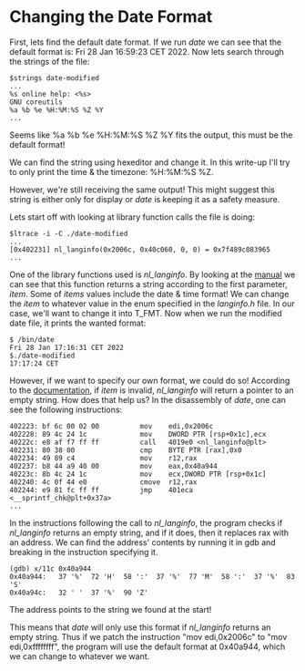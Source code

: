 # Changing the Date Format
First, lets find the default date format.
If we run _date_ we can see that the default format is: 
Fri 28 Jan 16:59:23 CET 2022.
Now lets search through the strings of the file:

```
$strings date-modified
...
%s online help: <%s>
GNU coreutils
%a %b %e %H:%M:%S %Z %Y
...
```
Seems like %a %b %e %H:%M:%S %Z %Y fits the output, this must be the default format!

We can find the string using hexeditor and change it. In this write-up I'll try to only print the time & the timezone: %H:%M:%S %Z.

However, we're still receiving the same output! This might suggest this string is either only for display or _date_ is keeping it as a safety measure.

Lets start off with looking at library function calls the file is doing:
```
$ltrace -i -C ./date-modified
...
[0x402231] nl_langinfo(0x2006c, 0x40c060, 0, 0) = 0x7f489c083965
...
```
One of the library functions used is _nl_langinfo_. By looking at the [manual](https://man7.org/linux/man-pages/man3/nl_langinfo.3.html#DESCRIPTION) we can see that this function returns a string according to the first parameter, _item_. Some of _items_ values include the date & time format!
We can change the _item_ to whatever value in the enum specified in the _langinfo.h_ file.
In our case, we'll want to change it into T_FMT.
Now when we run the modified date file, it prints the wanted format:
```
$ /bin/date
Fri 28 Jan 17:16:31 CET 2022
$./date-modified
17:17:24 CET
```

However, if we want to specify our own format, we could do so! According to the [documentation](https://man7.org/linux/man-pages/man3/nl_langinfo.3.html#RETURN_VALUE), if _item_ is invalid, _nl\_langinfo_ will return a pointer to an empty string. How does that help us? In the disassembly of _date_, one can see the following instructions:
```assembly
402223:	bf 6c 00 02 00       	mov    edi,0x2006c
402228:	89 4c 24 1c          	mov    DWORD PTR [rsp+0x1c],ecx
40222c:	e8 af f7 ff ff       	call   4019e0 <nl_langinfo@plt>
402231:	80 38 00             	cmp    BYTE PTR [rax],0x0
402234:	49 89 c4             	mov    r12,rax
402237:	b8 44 a9 40 00       	mov    eax,0x40a944
40223c:	8b 4c 24 1c          	mov    ecx,DWORD PTR [rsp+0x1c]
402240:	4c 0f 44 e0          	cmove  r12,rax
402244:	e9 81 fc ff ff       	jmp    401eca <__sprintf_chk@plt+0x37a>
...
```
In the instructions following the call to _nl\_langinfo_, the program checks if _nl\_langinfo_ returns an empty string, and if it does, then it replaces rax with an address. We can find the address' contents by running it in gdb and breaking in the instruction specifying it. 
```
(gdb) x/11c 0x40a944
0x40a944:	37 '%'	72 'H'	58 ':'	37 '%'	77 'M'	58 ':'	37 '%'	83 'S'
0x40a94c:	32 ' '	37 '%'	90 'Z'
```
The address points to the string we found at the start!

This means that _date_ will only use this format if _nl\_langinfo_ returns an empty string. Thus if we patch the instruction "mov    edi,0x2006c" to "mov    edi,0xffffffff", the program will use the default format at 0x40a944, which we can change to whatever we want.

